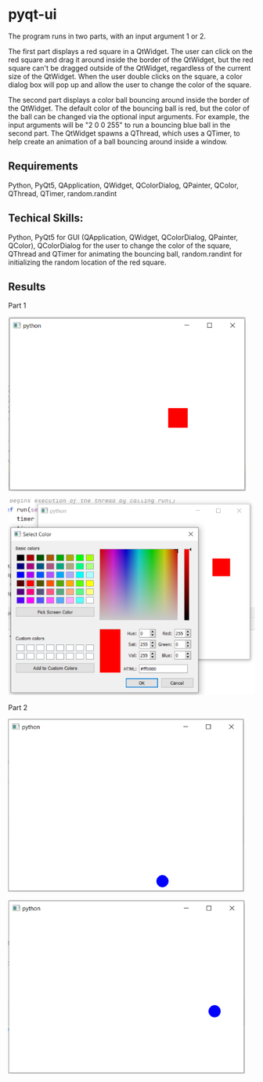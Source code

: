 # pyqt-ui

The program runs in two parts, with an input argument 1 or 2. 

The first part displays a red square in a QtWidget. The user can click on the red square and drag it around inside the border of the QtWidget, but the red square can't be dragged outside of the QtWidget, regardless of the current size of the QtWidget. When the user double clicks on the square, a color dialog box will pop up and allow the user to change the color of the square.

The second part displays a color ball bouncing around inside the border of the QtWidget. The default color of the bouncing ball is red, but the color of the ball can be changed via the optional input arguments. For example, the input arguments will be "2 0 0 255" to run a bouncing blue ball in the second part. The QtWidget spawns a QThread, which uses a QTimer, to help create an animation of a ball bouncing around inside a window.

## Requirements

Python, PyQt5, QApplication, QWidget, QColorDialog, QPainter, QColor, QThread, QTimer, random.randint

## Techical Skills:

Python, PyQt5 for GUI (QApplication, QWidget, QColorDialog, QPainter, QColor), QColorDialog for the user to change the color of the square, QThread and QTimer for animating the bouncing ball, random.randint for initializing the random location of the red square.

## Results

Part 1

![image](https://github.com/carab9/pyqt-ui/blob/main/pyqt_ui1.png?raw=true)

![image](https://github.com/carab9/pyqt-ui/blob/main/pyqt_ui4.png?raw=true)

Part 2

![image](https://github.com/carab9/pyqt-ui/blob/main/pyqt_ui2.png?raw=true)

![image](https://github.com/carab9/pyqt-ui/blob/main/pyqt_ui3.png?raw=true)

